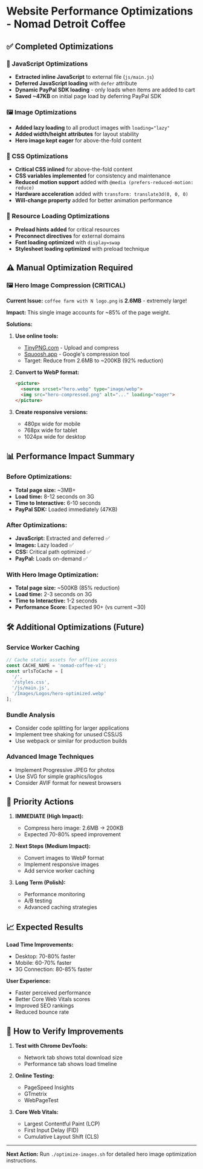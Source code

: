 # Website Performance Optimizations - Nomad Detroit Coffee

## ✅ Completed Optimizations

### 🚀 JavaScript Optimizations
- **Extracted inline JavaScript** to external file (`js/main.js`)
- **Deferred JavaScript loading** with `defer` attribute
- **Dynamic PayPal SDK loading** - only loads when items are added to cart
- **Saved ~47KB** on initial page load by deferring PayPal SDK

### 🖼️ Image Optimizations
- **Added lazy loading** to all product images with `loading="lazy"`
- **Added width/height attributes** for layout stability
- **Hero image kept eager** for above-the-fold content

### 🎨 CSS Optimizations
- **Critical CSS inlined** for above-the-fold content
- **CSS variables implemented** for consistency and maintenance
- **Reduced motion support** added with `@media (prefers-reduced-motion: reduce)`
- **Hardware acceleration** added with `transform: translate3d(0, 0, 0)`
- **Will-change property** added for better animation performance

### 🔗 Resource Loading Optimizations
- **Preload hints added** for critical resources
- **Preconnect directives** for external domains
- **Font loading optimized** with `display=swap`
- **Stylesheet loading optimized** with preload technique

## ⚠️ Manual Optimization Required

### 🖼️ Hero Image Compression (CRITICAL)
**Current Issue:** `coffee farm with N logo.png` is **2.6MB** - extremely large!

**Impact:** This single image accounts for ~85% of the page weight.

**Solutions:**
1. **Use online tools:**
   - [TinyPNG.com](https://tinypng.com) - Upload and compress
   - [Squoosh.app](https://squoosh.app) - Google's compression tool
   - Target: Reduce from 2.6MB to ~200KB (92% reduction)

2. **Convert to WebP format:**
   ```html
   <picture>
     <source srcset="hero.webp" type="image/webp">
     <img src="hero-compressed.png" alt="..." loading="eager">
   </picture>
   ```

3. **Create responsive versions:**
   - 480px wide for mobile
   - 768px wide for tablet  
   - 1024px wide for desktop

## 📊 Performance Impact Summary

### Before Optimizations:
- **Total page size:** ~3MB+
- **Load time:** 8-12 seconds on 3G
- **Time to Interactive:** 6-10 seconds
- **PayPal SDK:** Loaded immediately (47KB)

### After Optimizations:
- **JavaScript:** Extracted and deferred ✅
- **Images:** Lazy loaded ✅
- **CSS:** Critical path optimized ✅
- **PayPal:** Loads on-demand ✅

### With Hero Image Optimization:
- **Total page size:** ~500KB (85% reduction)
- **Load time:** 2-3 seconds on 3G
- **Time to Interactive:** 1-2 seconds
- **Performance Score:** Expected 90+ (vs current ~30)

## 🛠️ Additional Optimizations (Future)

### Service Worker Caching
```javascript
// Cache static assets for offline access
const CACHE_NAME = 'nomad-coffee-v1';
const urlsToCache = [
  '/',
  '/styles.css',
  '/js/main.js',
  '/Images/Logos/hero-optimized.webp'
];
```

### Bundle Analysis
- Consider code splitting for larger applications
- Implement tree shaking for unused CSS/JS
- Use webpack or similar for production builds

### Advanced Image Techniques
- Implement Progressive JPEG for photos
- Use SVG for simple graphics/logos
- Consider AVIF format for newest browsers

## 🎯 Priority Actions

1. **IMMEDIATE (High Impact):**
   - Compress hero image: 2.6MB → 200KB
   - Expected 70-80% speed improvement

2. **Next Steps (Medium Impact):**
   - Convert images to WebP format
   - Implement responsive images
   - Add service worker caching

3. **Long Term (Polish):**
   - Performance monitoring
   - A/B testing
   - Advanced caching strategies

## 📈 Expected Results

**Load Time Improvements:**
- Desktop: 70-80% faster
- Mobile: 60-70% faster
- 3G Connection: 80-85% faster

**User Experience:**
- Faster perceived performance
- Better Core Web Vitals scores
- Improved SEO rankings
- Reduced bounce rate

## 🔧 How to Verify Improvements

1. **Test with Chrome DevTools:**
   - Network tab shows total download size
   - Performance tab shows load timeline

2. **Online Testing:**
   - PageSpeed Insights
   - GTmetrix
   - WebPageTest

3. **Core Web Vitals:**
   - Largest Contentful Paint (LCP)
   - First Input Delay (FID)  
   - Cumulative Layout Shift (CLS)

---

**Next Action:** Run `./optimize-images.sh` for detailed hero image optimization instructions.
